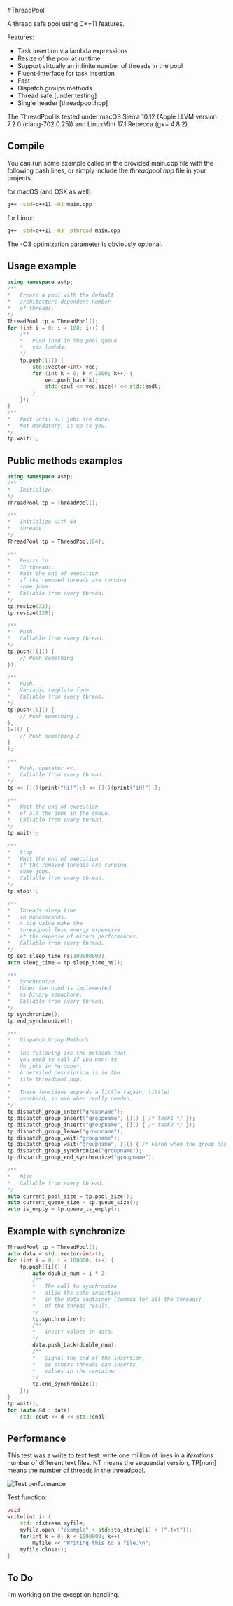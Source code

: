 #ThreadPool

A thread safe pool using C++11 features.

Features:

* Task insertion via lambda expressions
* Resize of the pool at runtime
* Support virtually an infinite number of threads in the pool
* Fluent-Interface for task insertion
* Fast
* Dispatch groups methods
* Thread safe [under testing]
* Single header [threadpool.hpp]

The ThreadPool is tested under macOS Sierra 10.12 (Apple LLVM version 7.2.0 (clang-702.0.25)) 
and LinuxMint 17.1 Rebecca (g++ 4.8.2).

## Compile
You can run some example called in the provided main.cpp file
with the following bash lines, or simply include the *threadpool.hpp* file
in your projects.

for macOS (and OSX as well):
```bash
g++ -std=c++11 -O3 main.cpp
```

for Linux:
```bash
g++ -std=c++11 -O3 -pthread main.cpp
```

The -O3 optimization parameter is obviously optional.

## Usage example 
```C++
using namespace astp;
/**
*	Create a pool with the default 
*	architecture dependent number
* 	of threads.
*/
ThreadPool tp = ThreadPool(); 
for (int i = 0; i < 100; i++) {
	/**
	*	Push load in the pool queue 
	*	via lambda.
	*/
    tp.push([]() {
        std::vector<int> vec;
        for (int k = 0; k < 1000; k++) {
            vec.push_back(k);
            std::cout << vec.size() << std::endl;
        }
    });
}
/**
*	Wait until all jobs are done.
*	Not mandatory, is up to you.
*/
tp.wait();
```

## Public methods examples
```C++
using namespace astp;
/**
*	Initialize.
*/
ThreadPool tp = ThreadPool();

/**
*	Initialize with 64
*	threads.
*/
ThreadPool tp = ThreadPool(64);  

/**
*	Resize to 
*	32 threads.
*	Wait the end of execution
*	if the removed threads are running
*	some jobs.
*	Callable from every thread.
*/
tp.resize(32);
tp.resize(128);

/**
*	Push.
*	Callable from every thread.
*/
tp.push([&]() {
	// Push something
});

/**
*	Push.
*	Variadic template form.
*	Callable from every thread.
*/
tp.push([&]() {
	// Push something 1
},
[=]() {
	// Push something 2
}
);

/**
*   Push, operator <<.
*   Callable from every thread.
*/
tp << [](){print("Hi!");} << [](){print("iH!");};

/**
*	Wait the end of execution
*	of all the jobs in the queue. 
*	Callable from every thread.
*/
tp.wait();

/**
*	Stop.
*	Wait the end of execution
*	if the removed threads are running
*	some jobs.
*	Callable from every thread.
*/
tp.stop();

/**
*	Threads sleep time
*	in nanoseconds.
*	A big value make the 
*	threadpool less energy expensive
*	at the expense of minors performances.
*	Callable from every thread.
*/
tp.set_sleep_time_ns(100000000);
auto sleep_time = tp.sleep_time_ns();

/**
*	Synchronize.
*	Under the hood is implemented
*	as binary semaphore.
*	Callable from every thread.
*/
tp.synchronize();
tp.end_synchronize();

/**
*   Dispatch Group Methods
*
*   The following are the methods that
*   you need to call if you want to
*   do jobs in *groups*. 
*   A detailed description is in the 
*   file threadpool.hpp.
*
*   These functions appends a little (again, little)
*   overhead, so use when really needed.
*/
tp.dispatch_group_enter("groupname");
tp.dispatch_group_insert("groupname", []() { /* task1 */ });
tp.dispatch_group_insert("groupname", []() { /* task2 */ });
tp.dispatch_group_leave("groupname");  
tp.dispatch_group_wait("groupname");
tp.dispatch_group_wait("groupname", []() { /* Fired when the group has been entirely computed */ });
tp.dispatch_group_synchronize("groupname");
tp.dispatch_group_end_synchronize("groupname");

/**
*	Misc
*	Callable from every thread.
*/
auto current_pool_size = tp.pool_size();
auto current_queue_size = tp.queue_size(); 
auto is_empty = tp.queue_is_empty();
```

## Example with synchronize
```C++
ThreadPool tp = ThreadPool(); 
auto data = std::vector<int>();
for (int i = 0; i < 100000; i++) {
    tp.push([i]() {
        auto double_num = i * 2;
        /**
        *	The call to synchronize
        *	allow the safe insertion
        *	in the data container [common for all the threads] 
        *	of the thread result. 
        */
        tp.synchronize();
        /**
        *	Insert values in data.
        */ 
        data.push_back(double_num);
        /**
        *	Signal the end of the insertion,
        *	so others threads can inserts
        *	values in the container.
        */
        tp.end_synchronize();
    });
}
tp.wait();
for (auto &d : data) 
    std::cout << d << std::endl;
```

## Performance
This test was a write to text test: write one million of lines
in a *iterations* number of different text files.
NT means the sequential version, TP[num] means the number of
threads in the threadpool.

![Test performance](images/test.png)


Test function:
```C++
void
write(int i) {
    std::ofstream myfile;
    myfile.open ("example" + std::to_string(i) + (".txt"));
    for(int k = 0; k < 1000000; k++) 
        myfile << "Writing this to a file.\n";
    myfile.close();
}
```

## To Do
I'm working on the exception handling.